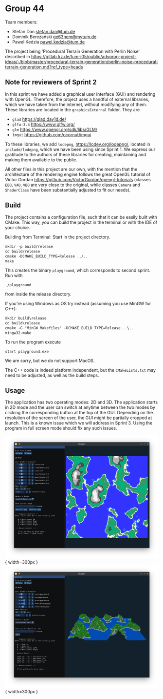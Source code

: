 # Group 44

Team members:

- Stefan Dan [stefan.dan@tum.de](mailto:stefan.dan@tum.de)
- Dominik Bereżański [ge63nem@mytum.de](mailto:ge63nem@mytum.de)
- Pawel Kedzia [pawel.kedzia@tum.de](mailto:pawel.kedzia@tum.de)

The project being 'Procedural Terrain Generation with Perlin Noise' described in https://gitlab.lrz.de/tum-i05/public/advprog-project-ideas/-/blob/master/procedural-terrain-generation/perlin-noise-procedural-terrain-generation.md?ref_type=heads

## Note for reviewers of Sprint 2

In this sprint we have added a graphical user interface (GUI) and rendering with OpenGL. Therefore, the project uses a handful of external libraries, which we have taken from the internet, without modifying any of them. These libraries are located in the `graphicsExternal` folder. They are

- `glad` https://glad.dav1d.de/
- `glfw-3.4` https://www.glfw.org/
- `glm` https://www.opengl.org/sdk/libs/GLM/
- `imgui` https://github.com/ocornut/imgui

To these libraries, we add `lodepng`, https://lodev.org/lodepng/, located in `include/lodepng`, which we have been using since Sprint 1.
We express our gratitude to the authors of these libraries for creating, maintaining and making them available to the public. 

All other files in this project are our own, with the mention that the architecture of the rendering engine follows the great OpenGL tutorial of Victor Gordan https://github.com/VictorGordan/opengl-tutorials (classes `EBO`, `VAO`, `VBO` are very close to the original, while classes `Camera` and `ShaderClass` have been substantially adjusted to fit our needs).

## Build

The project contains a configuration file, such that it can be easily built with CMake. This way, you can build the project in the
terminal or with the IDE of your choice.

Building from Terminal: Start in the project directory.

```
mkdir -p build/release
cd build/release
cmake -DCMAKE_BUILD_TYPE=Release ../..
make
```
This creates the binary `playground`, which corresponds to second sprint.
Run with 
```
./playground
```
from inside the release directory.

If you're using Windows as OS try instead (assuming you use MinGW for C++):

```
mkdir build\release
cd build\release
cmake -G "MinGW Makefiles" -DCMAKE_BUILD_TYPE=Release ..\..
mingw32-make
```

To run the program execute
```
start playground.exe
```

We are sorry, but we do not support MacOS.

The C++ code is indeed platform independent, but the `CMakeLists.txt` may need to be adjusted, as well as the build steps.

## Usage

The application has two operating modes: 2D and 3D.
The application starts in 2D mode and the user can switch at anytime between the two modes by clicking the corresponding button at the top of the GUI.
Depending on the resolution of the screen of the user, the GUI might be partially cropped at launch. This is a known issue which we will address in Sprint 3.
Using the program in full screen mode should fix any such issues.

![Example 2D](readmeImages/_2DWindow.png){ width=300px }
![Example 3D](readmeImages/_3DWindow.png){ width=300px }



